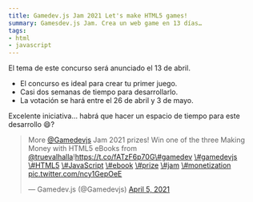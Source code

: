 ```yaml
---
title: Gamedev.js Jam 2021 Let's make HTML5 games!
summary: Gamesdev.js Jam. Crea un web game en 13 días…
tags:
- html
- javascript
---
```


El tema de este concurso será anunciado el 13 de abril. 

- El concurso es ideal para crear tu primer juego. 
- Casi dos semanas de tiempo para desarrollarlo.
- La votación se hará entre el 26 de abril y 3 de mayo.

Excelente iniciativa… habrá que hacer un espacio de tiempo para este desarrollo :smile:?

<blockquote class="twitter-tweet"><p lang="en" dir="ltr">More <a href="https://twitter.com/Gamedevjs?ref_src=twsrc%5Etfw">@Gamedevjs</a> Jam 2021 prizes! Win one of the three Making Money with HTML5 eBooks from <a href="https://twitter.com/TrueValhalla?ref_src=twsrc%5Etfw">@truevalhalla</a>!<a href="https://t.co/fATzF6p70G">https://t.co/fATzF6p70G</a><a href="https://twitter.com/hashtag/gamedev?src=hash&amp;ref_src=twsrc%5Etfw">\#gamedev</a> <a href="https://twitter.com/hashtag/gamedevjs?src=hash&amp;ref_src=twsrc%5Etfw">\#gamedevjs</a> <a href="https://twitter.com/hashtag/HTML5?src=hash&amp;ref_src=twsrc%5Etfw">\#HTML5</a> <a href="https://twitter.com/hashtag/JavaScript?src=hash&amp;ref_src=twsrc%5Etfw">\#JavaScript</a> <a href="https://twitter.com/hashtag/ebook?src=hash&amp;ref_src=twsrc%5Etfw">\#ebook</a> <a href="https://twitter.com/hashtag/prize?src=hash&amp;ref_src=twsrc%5Etfw">\#prize</a> <a href="https://twitter.com/hashtag/jam?src=hash&amp;ref_src=twsrc%5Etfw">\#jam</a> <a href="https://twitter.com/hashtag/monetization?src=hash&amp;ref_src=twsrc%5Etfw">\#monetization</a> <a href="https://t.co/ncy1GepOeE">pic.twitter.com/ncy1GepOeE</a></p>&mdash; Gamedev.js (@Gamedevjs) <a href="https://twitter.com/Gamedevjs/status/1379027078344019973?ref_src=twsrc%5Etfw">April 5, 2021</a></blockquote> <script async src="https://platform.twitter.com/widgets.js" charset="utf-8"></script> 
